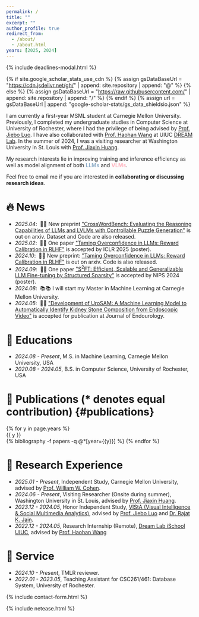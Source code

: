 ```yaml
---
permalink: /
title: ""
excerpt: ""
author_profile: true
redirect_from: 
  - /about/
  - /about.html
years: [2025, 2024]
---
```

<!-- https://github.com/erikthedeveloper/code-review-emoji-guide -->

<!-- Include the modal component -->
{% include deadlines-modal.html %}

{% if site.google_scholar_stats_use_cdn %}
{% assign gsDataBaseUrl = "https://cdn.jsdelivr.net/gh/" | append: site.repository | append: "@" %}
{% else %}
{% assign gsDataBaseUrl = "https://raw.githubusercontent.com/" | append: site.repository | append: "/" %}
{% endif %}
{% assign url = gsDataBaseUrl | append: "google-scholar-stats/gs_data_shieldsio.json" %}

<span class='anchor' id='about-me'></span>

I am currently a first-year MSML student at Carnegie Mellon University. Previously, I completed my undergraduate studies in Computer Science at University of Rochester, where I had the privilege of being advised by [Prof. Jiebo Luo](https://www.cs.rochester.edu/u/jluo/#Prospective). I have also collaborated with [Prof. Haohan Wang](https://haohanwang.github.io/) at UIUC [DREAM Lab](https://dreamlabuiuc.github.io/). In the summer of 2024, I was a visiting researcher at Washington University in St. Louis with [Prof. Jiaxin Huang](https://teapot123.github.io/).

My research interests lie in improving training and inference efficiency as well as model alignment of both <span style="color:rgb(144, 174, 200)">**LLMs**</span> and <span style="color:lightpink">**VLMs**</span>. 

Feel free to email me if you are interested in **collaborating or discussing research ideas**.

<!-- My research interest includes neural machine translation and computer vision. I have published more than 100 papers at the top international AI conferences with total <a href='https://scholar.google.com/citations?user=Jyqbex4AAAAJ'>google scholar citations <strong><span id='total_cit'>260000+</span></strong></a>  -->

<!-- (You can also use google scholar badge <a href='https://scholar.google.com/citations?user=Jyqbex4AAAAJ'><img src="https://img.shields.io/endpoint?url={{ url | url_encode }}&logo=Google%20Scholar&labelColor=f6f6f6&color=9cf&style=flat&label=citations"></a>). -->

<!-- <span style="color:red">🔈**I am actively seeking for 2025 Summer HCI Research Internship, please don’t hesitate to contact me if you think I might be a good fit!**</span> -->

<span class='anchor' id='-news'></span>

# 🔥 News
- *2025.04*: &nbsp;🎉🎉 New preprint ["CrossWordBench: Evaluating the Reasoning Capabilities of LLMs and LVLMs with Controllable Puzzle Generation"](https://arxiv.org/abs/2504.00043) is out on arxiv. Dataset and Code are also released.
- *2025.02*: &nbsp;🎉🎉 One paper ["Taming Overconfidence in LLMs: Reward Calibration in RLHF"](https://arxiv.org/abs/2410.09724) is accepted by ICLR 2025 (poster).
- *2024.10*: &nbsp;🎉🎉 New preprint: ["Taming Overconfidence in LLMs: Reward Calibration in RLHF"](https://arxiv.org/abs/2410.09724) is out on arxiv. Code is also released.
- *2024.09*: &nbsp;🎉🎉 One paper ["S<sup>2</sup>FT: Efficient, Scalable and Generalizable LLM Fine-tuning by Structured Sparsity"](https://openreview.net/forum?id=lEUle8S4xQ&referrer=%5Bthe%20profile%20of%20Xinyu%20Yang%5D) is accepted by NIPS 2024 (poster).
- *2024.08*: &nbsp;📚📚 I will start my Master in Machine Learning at Carnegie Mellon University.
- *2024.05*: &nbsp;🎉🎉 ["Development of UroSAM: A Machine Learning Model to Automatically Identify Kidney Stone Composition from Endoscopic Video"](https://www.liebertpub.com/doi/10.1089/end.2023.0740) is accepted for publication at Journal of Endourology.

<span class='anchor' id='-education'></span>

# 📖 Educations
- *2024.08 - Present*, M.S. in Machine Learning, Carnegie Mellon University, USA
- *2020.08 - 2024.05*, B.S. in Computer Science, University of Rochester, USA

<span class='anchor' id='-publications'></span>

# 📝 Publications (* denotes equal contribution) {#publications}

<div class="publications">
  {% for y in page.years %}
    <div>{{ y }}</div>
    {% bibliography -f papers -q @*[year={{y}}] %}
  {% endfor %}
</div>

<span class='anchor' id='-research'></span>

# 🔬 Research Experience
- *2025.01 - Present*, Independent Study, Carnegie Mellon University, advised by [Prof. William W. Cohen](https://www.cs.cmu.edu/~wcohen/).
- *2024.06 - Present*, Visiting Researcher (Onsite during summer), Washington University in St. Louis, advised by [Prof. Jiaxin Huang](https://teapot123.github.io/).
- *2023.12 - 2024.05*, Honor Independent Study, [VIStA (Visual Intelligence & Social Multimedia Analytics)](https://www.cs.rochester.edu/u/jluo/\#VISTA), advised by [Prof. Jiebo Luo](https://www.cs.rochester.edu/u/jluo/) and [Dr. Rajat K. Jain](https://www.urmc.rochester.edu/people/112361798-rajat-k-jain).
- *2022.12 - 2024.05*, Research Internship (Remote), [Dream Lab iSchool UIUC](https://dreamlabuiuc.github.io/\#intro), advised by [Prof. Haohan Wang](https://haohanwang.github.io/)

<span class='anchor' id='-service'></span>

# 📝 Service
- *2024.10 - Present*, TMLR reviewer.
- *2022.01 - 2023.05*, Teaching Assistant for CSC261/461: Database System, University of Rochester.

<!-- 🛠️ Skills -->


<!-- Contact -->
<link rel="stylesheet" href="{{ '/assets/css/contact-form.css' | relative_url }}">
{% include contact-form.html %}
<script src="{{ '/assets/js/contact-form.js' | relative_url }}"></script>

<!-- Music -->
{% include netease.html %}


<!-- <script src="{{ '/assets/js/webPet.min.js' | relative_url }}"></script> -->
<!-- Initialize the WebPet -->
<!-- <script>
  document.addEventListener('DOMContentLoaded', function() {
    const pet = new WebPet({
      name: 'Kitty',
      // Add any additional custom configurations here
    });
  });
</script> -->